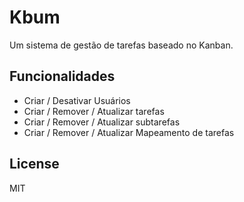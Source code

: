 # Kbum
Um sistema de gestão de tarefas baseado no Kanban.

## Funcionalidades
 - Criar / Desativar Usuários
 - Criar / Remover / Atualizar tarefas
 - Criar / Remover / Atualizar subtarefas
 - Criar / Remover / Atualizar Mapeamento de tarefas

 
## License

MIT
